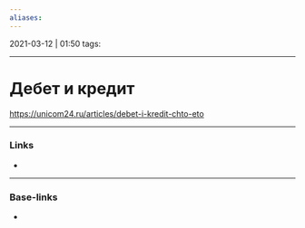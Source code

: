 ```yaml
---
aliases:
---
```

2021-03-12 | 01:50
tags: 
___

# Дебет и кредит

https://unicom24.ru/articles/debet-i-kredit-chto-eto


___
### Links
- 

___
### Base-links
-

